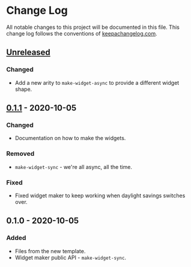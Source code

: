 # Change Log
All notable changes to this project will be documented in this file. This change log follows the conventions of [keepachangelog.com](http://keepachangelog.com/).

## [Unreleased]
### Changed
- Add a new arity to `make-widget-async` to provide a different widget shape.

## [0.1.1] - 2020-10-05
### Changed
- Documentation on how to make the widgets.

### Removed
- `make-widget-sync` - we're all async, all the time.

### Fixed
- Fixed widget maker to keep working when daylight savings switches over.

## 0.1.0 - 2020-10-05
### Added
- Files from the new template.
- Widget maker public API - `make-widget-sync`.

[Unreleased]: https://github.com/your-name/pegwinner/compare/0.1.1...HEAD
[0.1.1]: https://github.com/your-name/pegwinner/compare/0.1.0...0.1.1
